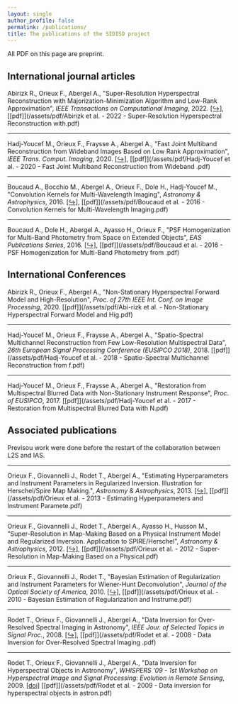 ```yaml
---
layout: single
author_profile: false
permalink: /publications/
title: The publications of the SIDISO project
---
```


All PDF on this page are preprint.

## International journal articles

Abirizk R., Orieux F., Abergel A., "Super-Resolution Hyperspectral Reconstruction with Majorization-Minimization Algorithm and Low-Rank Approximation", *IEEE Transactions on Computational Imaging*, 2022. [[↪]](https://doi.org/10.1109/TCI.2022.3161849), [[pdf]](/assets/pdf/Abirizk et al. - 2022 - Super-Resolution Hyperspectral Reconstruction with.pdf)

----
Hadj-Youcef M., Orieux F., Fraysse A., Abergel A., "Fast Joint Multiband Reconstruction from Wideband Images Based on Low Rank Approximation", *IEEE Trans. Comput. Imaging*, 2020. [[↪]](https://doi.org/10.1109/TCI.2020.2998170), [[pdf]](/assets/pdf/Hadj-Youcef et al. - 2020 - Fast Joint Multiband Reconstruction from Wideband .pdf)

----
Boucaud A., Bocchio M., Abergel A., Orieux F., Dole H., Hadj-Youcef M., "Convolution Kernels for Multi-Wavelength Imaging", *Astronomy & Astrophysics*, 2016. [[↪]](https://doi.org/10.1051/0004-6361/201629080), [[pdf]](/assets/pdf/Boucaud et al. - 2016 - Convolution Kernels for Multi-Wavelength Imaging.pdf)

----
Boucaud A., Dole H., Abergel A., Ayasso H., Orieux F., "PSF Homogenization for Multi-Band Photometry from Space on Extended Objects", *EAS Publications Series*, 2016. [[↪]](https://doi.org/10.1051/eas/1678013), [[pdf]](/assets/pdf/Boucaud et al. - 2016 - PSF Homogenization for Multi-Band Photometry from .pdf)


## International Conferences

Abirizk R., Orieux F., Abergel A., "Non-Stationary Hyperspectral Forward Model and High-Resolution", *Proc. of 27th IEEE Int. Conf. on Image Processing*<i class="fas fa-external-link"></i>, 2020. [[pdf]](/assets/pdf/Abi-rizk et al. - Non-Stationary Hyperspectral Forward Model and Hig.pdf)

----
Hadj-Youcef M., Orieux F., Fraysse A., Abergel A., "Spatio-Spectral Multichannel Reconstruction from Few Low-Resolution Multispectral Data", *26th European Signal Processing Conference (EUSIPCO 2018)*<i class="fas fa-external-link"></i>, 2018. [[pdf]](/assets/pdf/Hadj-Youcef et al. - 2018 - Spatio-Spectral Multichannel Reconstruction from f.pdf)

----
Hadj-Youcef M., Orieux F., Fraysse A., Abergel A., "Restoration from Multispectral Blurred Data with Non-Stationary Instrument Response", *Proc. of EUSIPCO*<i class="fas fa-external-link"></i>, 2017. [[pdf]](/assets/pdf/Hadj-Youcef et al. - 2017 - Restoration from Multispectral Blurred Data with N.pdf)

## Associated publications

Previsou work were done before the restart of the collaboration between L2S and
IAS.

----
Orieux F., Giovannelli J., Rodet T., Abergel A., "Estimating Hyperparameters and Instrument Parameters in Regularized Inversion. Illustration for Herschel/Spire Map Making.", *Astronomy & Astrophysics*, 2013. [[↪]](https://doi.org/10.1051/0004-6361/201219950), [[pdf]](/assets/pdf/Orieux et al. - 2013 - Estimating Hyperparameters and Instrument Paramete.pdf)

----
Orieux F., Giovannelli J., Rodet T., Abergel A., Ayasso H., Husson M., "Super-Resolution in Map-Making Based on a Physical Instrument Model and Regularized Inversion. Application to SPIRE/Herschel", *Astronomy & Astrophysics*, 2012. [[↪]](https://doi.org/10.1051/0004-6361/201116817), [[pdf]](/assets/pdf/Orieux et al. - 2012 - Super-Resolution in Map-Making Based on a Physical.pdf)

----
Orieux F., Giovannelli J., Rodet T., "Bayesian Estimation of Regularization and Instrument Parameters for Wiener-Hunt Deconvolution", *Journal of the Optical Society of America*, 2010. [[↪]](https://doi.org/10.1364/JOSAA.27.001593), [[pdf]](/assets/pdf/Orieux et al. - 2010 - Bayesian Estimation of Regularization and Instrume.pdf)

----
Rodet T., Orieux F., Giovannelli J., Abergel A., "Data Inversion for Over-Resolved Spectral Imaging in Astronomy", *IEEE Jour. of Selected Topics in Signal Proc.*, 2008. [[↪]](https://doi.org/10.1109/JSTSP.2008.2006392), [[pdf]](/assets/pdf/Rodet et al. - 2008 - Data Inversion for Over-Resolved Spectral Imaging .pdf)

----
Rodet T., Orieux F., Giovannelli J., Abergel A., "Data Inversion for Hyperspectral Objects in Astronomy", *WHISPERS '09 - 1st Workshop on Hyperspectral Image and Signal Processing: Evolution in Remote Sensing*<i class="fas fa-external-link"></i>, 2009. [[doi]](https://doi.org/10.1109/WHISPERS.2009.5289008) [[pdf]](/assets/pdf/Rodet et al. - 2009 - Data inversion for hyperspectral objects in astron.pdf)

